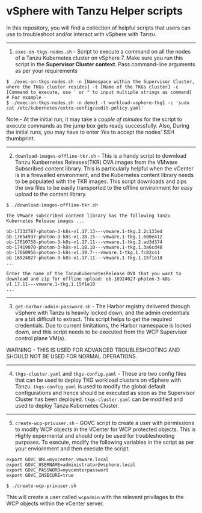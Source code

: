 # vSphere with Tanzu Helper scripts

In this repository, you will find a collection of helpful scripts that users can use to troubleshoot and/or interact with vSphere with Tanzu. 

---
1. `exec-on-tkgs-nodes.sh` - Script to execute a command on all the nodes of a Tanzu Kubernetes cluster on vSphere 7. Make sure you run this script in the **Supervisor Cluster context**. Pass command-line arguments as per your requirements  

```shell
$ ./exec-on-tkgs-nodes.sh -n [Namespace within the Supervisor Cluster, where the TKGs cluster resides] -t [Name of the TKGs cluster] -c [Command to execute, use ' or " to input multiple strings as command] 
# For example - 
$ ./exec-on-tkgs-nodes.sh -n demo1 -t workload-vsphere-tkg1 -c 'sudo cat /etc/kubernetes/extra-config/audit-policy.yaml'
```

Note:- At the initial run, it may take a *couple of minutes* for the script to execute commands as the jump box gets ready successfully. Also, During the initial runs, you may have to enter *Yes* to accept the nodes' SSH thumbprint.

---
2. `download-images-offline-tkr.sh` - This is a handy script to download Tanzu Kunbernetes Releases(TKR) OVA images from the VMware Subscribed content library. This is particularly helpful when the vCenter is in a firewalled environment, and the Kubernetes content library needs to be populated with the TKR images. This script downloads and zips the ova files to be easily transported to the offline environment for easy upload to the content library.   

```shell
$ ./download-images-offline-tkr.sh

The VMware subscribed content library has the following Tanzu Kubernetes Release images ...

ob-17332787-photon-3-k8s-v1.17.13---vmware.1-tkg.2.2c133ed
ob-17654937-photon-3-k8s-v1.18.15---vmware.1-tkg.1.600e412
ob-17010758-photon-3-k8s-v1.17.11---vmware.1-tkg.2.ad3d374
ob-17419070-photon-3-k8s-v1.18.10---vmware.1-tkg.1.3a6cd48
ob-17660956-photon-3-k8s-v1.19.7---vmware.1-tkg.1.fc82c41
ob-16924027-photon-3-k8s-v1.17.11---vmware.1-tkg.1.15f1e18
...

Enter the name of the TanzuKubernetesRelease OVA that you want to download and zip for offline upload: ob-16924027-photon-3-k8s-v1.17.11---vmware.1-tkg.1.15f1e18
...
```

---
3. `get-harbor-admin-password.sh` - The Harbor registry delivered through vSphere with Tanzu is heavily locked down, and the admin credentials are a bit difficult to extract. This script helps to get the required credentials. Due to current limitations, the Harbor namespace is locked down, and this script needs to be executed from the WCP Supervisor control plane VM(s).

WARNING - THIS IS USED FOR ADVANCED TROUBLESHOOTING AND SHOULD NOT BE USED FOR NORMAL OPERATIONS. 

---
4. `tkgs-cluster.yaml` and `tkgs-config.yaml` - These are two config files that can be used to deploy TKG workload clusters on vSphere with Tanzu. `tkgs-config.yaml` is used to modify the global default configurations and hence should be executed as soon as the Supervisor Cluster has been deployed. `tkgs-cluster.yaml` can be modified and used to deploy Tanzu Kubernetes Cluster. 

---
5. `create-wcp-privuser.sh` - GOVC script to create a user with permissions to modify WCP objects in the VCenter for WCP protected objects. This is Highly expermental and should only be used for troubleshooting purposes. To execute, modify the following variables in the script as per your enviornment and then execute the script.

```
export GOVC_URL=myvcenter.vmware.local
export GOVC_USERNAME=administrator@vsphere.local
export GOVC_PASSWORD=myvcenterpassword
export GOVC_INSECURE=true
```

```shell
$ ./create-wcp-privuser.sh
```

This will create a user called `wcpadmin` with the relevent privilages to the WCP objects within the vCenter server. 
